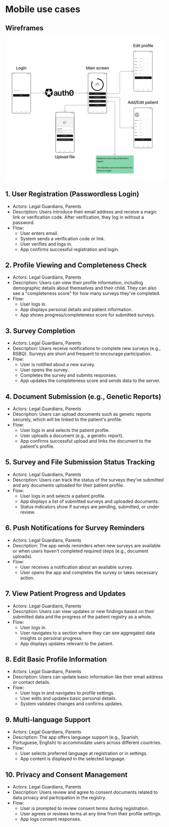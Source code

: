 # Mobile use cases

## Wireframes

![Mobile app wireframes](./images/mobile-app-wireframes.png)

## 1. User Registration (Passwordless Login)
* Actors: Legal Guardians, Parents
* Description: Users introduce their email address and receive a magic link or verification code. After verification, they log in without a password.
* Flow:
    * User enters email.
    * System sends a verification code or link.
    * User verifies and logs in.
    * App confirms successful registration and login.

## 2. Profile Viewing and Completeness Check
* Actors: Legal Guardians, Parents
* Description: Users can view their profile information, including demographic details about themselves and their child. They can also see a "completeness score" for how many surveys they've completed.
* Flow:
    * User logs in.
    * App displays personal details and patient information.
    * App shows progress/completeness score for submitted surveys.

## 3. Survey Completion
* Actors: Legal Guardians, Parents
* Description: Users receive notifications to complete new surveys (e.g., RSBQ). Surveys are short and frequent to encourage participation.
* Flow:
    * User is notified about a new survey.
    * User opens the survey.
    * Completes the survey and submits responses.
    * App updates the completeness score and sends data to the server.

## 4. Document Submission (e.g., Genetic Reports)
* Actors: Legal Guardians, Parents
* Description: Users can upload documents such as genetic reports securely, which will be linked to the patient's profile.
* Flow:
    * User logs in and selects the patient profile.
    * User uploads a document (e.g., a genetic report).
    * App confirms successful upload and links the document to the patient's profile.

## 5. Survey and File Submission Status Tracking
* Actors: Legal Guardians, Parents
* Description: Users can track the status of the surveys they’ve submitted and any documents uploaded for their patient profile.
* Flow:
    * User logs in and selects a patient profile.
    * App displays a list of submitted surveys and uploaded documents.
    * Status indicators show if surveys are pending, submitted, or under review.

## 6. Push Notifications for Survey Reminders
* Actors: Legal Guardians, Parents
* Description: The app sends reminders when new surveys are available or when users haven't completed required steps (e.g., document uploads).
* Flow:
    * User receives a notification about an available survey.
    * User opens the app and completes the survey or takes necessary action.

## 7. View Patient Progress and Updates
* Actors: Legal Guardians, Parents
* Description: Users can view updates or new findings based on their submitted data and the progress of the patient registry as a whole.
* Flow:
    * User logs in.
    * User navigates to a section where they can see aggregated data insights or personal progress.
    * App displays updates relevant to the patient.

## 8. Edit Basic Profile Information
* Actors: Legal Guardians, Parents
* Description: Users can update basic information like their email address or contact details.
* Flow:
    * User logs in and navigates to profile settings.
    * User edits and updates basic personal details.
    * System validates changes and confirms updates.

## 9. Multi-language Support
* Actors: Legal Guardians, Parents
* Description: The app offers language support (e.g., Spanish, Portuguese, English) to accommodate users across different countries.
* Flow:
    * User selects preferred language at registration or in settings.
    * App content is displayed in the selected language.

## 10. Privacy and Consent Management
* Actors: Legal Guardians, Parents
* Description: Users review and agree to consent documents related to data privacy and participation in the registry.
* Flow:
    * User is prompted to review consent terms during registration.
    * User agrees or reviews terms at any time from their profile settings.
    * App logs consent responses.